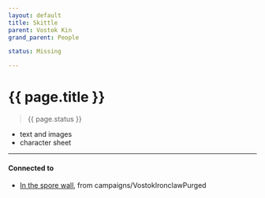 ```yaml
---
layout: default
title: Skittle
parent: Vostok Kin
grand_parent: People

status: Missing

---
```


# {{ page.title }}

> {{ page.status }}


- text and images
- character sheet

---
#### Connected to

<!-- QueryToSerialize: LIST without ID "["+ title + "](https://terra-campaigns.github.io/"+ regexreplace(file.path, ".md", "") + ")" + ", from " + regexreplace(file.folder, "degenesis/", "") FROM ([[]]) OR outgoing([[]]) WHERE file.name != this.file.name SORT file.folder DESC -->
<!-- SerializedQuery: LIST without ID "["+ title + "](https://terra-campaigns.github.io/"+ regexreplace(file.path, ".md", "") + ")" + ", from " + regexreplace(file.folder, "degenesis/", "") FROM ([[]]) OR outgoing([[]]) WHERE file.name != this.file.name SORT file.folder DESC -->
- [In the spore wall](https://terra-campaigns.github.io/degenesis/campaigns/VostokIronclawPurged/chap1), from campaigns/VostokIronclawPurged
<!-- SerializedQuery END -->
